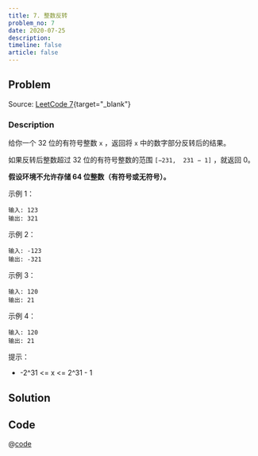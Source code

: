 ```yaml
---
title: 7. 整数反转
problem_no: 7
date: 2020-07-25
description: 
timeline: false
article: false
---
```


<!-- Description. -->

<!-- more -->

## Problem

Source: [LeetCode 7](https://leetcode-cn.com/problems/reverse-integer/){target="_blank"}

### Description

给你一个 32 位的有符号整数 `x` ，返回将 `x` 中的数字部分反转后的结果。

如果反转后整数超过 32 位的有符号整数的范围 `[−231,  231 − 1]` ，就返回 0。

**假设环境不允许存储 64 位整数（有符号或无符号）。**

示例 1：

```text
输入: 123
输出: 321
```

示例 2：

```text
输入: -123
输出: -321
```

示例 3：

```text
输入: 120
输出: 21
```

示例 4：

```text
输入: 120
输出: 21
```

提示：

- -2^31 <= x <= 2^31 - 1

## Solution

## Code

@[code](../../../../algorithm/code/leet-code/7-main.cpp)
